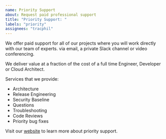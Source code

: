 ```yaml
---
name: Priority Support
about: Request paid professional support
title: "Priority Support: "
labels: "priority"
assignees: "tracphil"
---
```


We offer paid support for all of our projects where you will work directly with our team of experts. via email, a private Slack channel or video conferencing.

We deliver value at a fraction of the cost of a full time Engineer, Developer or Cloud Architect.

Services that we provide:

- Architecture
- Release Engineering
- Security Baseline
- Questions
- Troubleshooting
- Code Reviews
- Priority bug fixes

Visit our [website][website] to learn more about priority support.

[website]: https://mantoso.com/support
 
